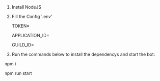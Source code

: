 1. Install NodeJS

2. Fill the Config '.env'

    TOKEN=

    APPLICATION_ID=
    
    GUILD_ID=

3. Run the commands below to install the dependencys and start the bot:

npm i

npm run start